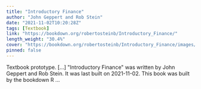 ```yaml
---
title: "Introductory Finance"
author: "John Geppert and Rob Stein"
date: "2021-11-02T10:20:28Z"
tags: [Textbook]
link: "https://bookdown.org/robertosteinb/Introductory_Finance/"
length_weight: "30.4%"
cover: "https://bookdown.org/robertosteinb/Introductory_Finance/images/cover%20(tmp).JPG"
pinned: false
---
```


Textbook prototype. [...] "Introductory Finance" was written by John Geppert and Rob Stein. It was last built on 2021-11-02. This book was built by the bookdown R ...
